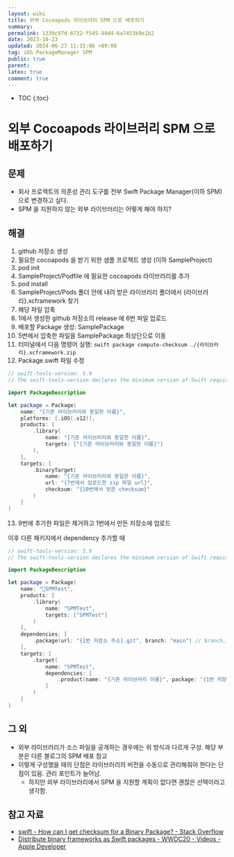 ```yaml
---
layout: wiki
title: 외부 Cocoapods 라이브러리 SPM 으로 배포하기
summary: 
permalink: 1339c97d-6732-f545-94d4-6a7453b9e1b2
date: 2023-10-23
updated: 2024-06-27 11:15:06 +09:00
tag: iOS PackageManager SPM
public: true
parent: 
latex: true
comment: true
---
```


* TOC
{:toc}

# 외부 Cocoapods 라이브러리 SPM 으로 배포하기

## 문제

- 회사 프로젝트의 의존성 관리 도구를 전부 Swift Package Manager(이하 SPM)으로 변경하고 싶다.
- SPM 을 지원하지 않는 외부 라이브러리는 어떻게 해야 하지?

## 해결

1. github 저장소 생성
2. 필요한 cocoapods 을 받기 위한 샘플 프로젝트 생성 (이하 SampleProject)
3. pod init
4. SampleProject/Podfile 에 필요한 cocoapods 라이브러리를 추가
5. pod install
6. SampleProject/Pods 폴더 안에 내려 받은 라이브러리 폴더에서 {라이브러리}.xcframework 찾기
7. 해당 파일 압축
8. 1에서 생성한 github 저장소의 release 에 6번 파일 업로드
9. 배포할 Package 생성: SamplePackage
10. 5번에서 압축한 파일을 SamplePackage 최상단으로 이동
11. 터미널에서 다음 명령어 실행: `swift package compute-checksum ./{라이브러리}.xcframework.zip`
12. Package.swift 파일 수정
```swift
// swift-tools-version: 5.9
// The swift-tools-version declares the minimum version of Swift required to build this package.

import PackageDescription

let package = Package(
    name: "{기존 라이브러리와 동일한 이름}",
    platforms: [.iOS(.v12)],
    products: [
        .library(
            name: "{기존 라이브러리와 동일한 이름}",
            targets: ["{기존 라이브러리와 동일한 이름}"]
        ),
    ],
    targets: [
        .binaryTarget(
            name: "{기존 라이브러리와 동일한 이름}",
            url: "{7번에서 업로드한 zip 파일 url}",
            checksum: "{10번에서 얻은 checksum}"
        )
    ]
)
```
13. 9번에 추가한 파일은 제거하고 1번에서 만든 저장소에 업로드

이후 다른 패키지에서 dependency 추가할 때

```swift
// swift-tools-version: 5.9
// The swift-tools-version declares the minimum version of Swift required to build this package.

import PackageDescription

let package = Package(
    name: "SPMTest",
    products: [
        .library(
            name: "SPMTest",
            targets: ["SPMTest"]
        )
    ],
    dependencies: [
        .package(url: "{1번 저장소 주소}.git", branch: "main") // branch, upToNextMajor 등 상관 없음
    ],
    targets: [
        .target(
            name: "SPMTest",
            dependencies: [
                .product(name: "{기존 라이브러리 이름}", package: "{1번 저장소 이름}") // package 이름을 라이브러리 이름과 동일하게 작성했을 때 동작하지 않았음
            ]
        )
    ]
)

```

## 그 외

- 외부 라이브러리가 소스 파일을 공개하는 경우에는 위 방식과 다르게 구성. 해당 부분은 다른 블로그의 SPM 배포 참고
- 이렇게 구성했을 때의 단점은 라이브러리의 버전을 수동으로 관리해줘야 한다는 단점이 있음. 관리 포인트가 늘어남.
	- 하지만 외부 라이브러리에서 SPM 을 지원할 계획이 없다면 괜찮은 선택이라고 생각함.

## 참고 자료

- [swift - How can I get checksum for a Binary Package? - Stack Overflow](https://stackoverflow.com/questions/68529771/how-can-i-get-checksum-for-a-binary-package)
- [Distribute binary frameworks as Swift packages - WWDC20 - Videos - Apple Developer](https://developer.apple.com/videos/play/wwdc2020/10147)
